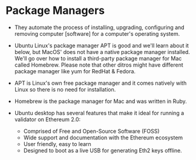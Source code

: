 # Package Managers

- They automate the process of installing, upgrading, configuring and removing computer [software] for a computer's operating system.

- Ubuntu Linux's package manager APT is good and we'll learn about it below, but MacOS' does not have a native package manager installed. We'll go over how to install a third-party package manager for Mac called Homebrew. Please note that other ditros might have different package manager like yum for RedHat & Fedora.

- APT is Linux's own free package manager and it comes natively with Linux so there is no need for installation.

- Homebrew is the package manager for Mac and was written in Ruby.

- Ubuntu desktop has several features that make it ideal for running a validator on Ethereum 2.0:
    - Comprised of Free and Open-Source Software (FOSS)
    - Wide support and documentation with the Ethereum ecosystem
    - User friendly, easy to learn
    - Designed to boot as a live USB for generating Eth2 keys offline. 


